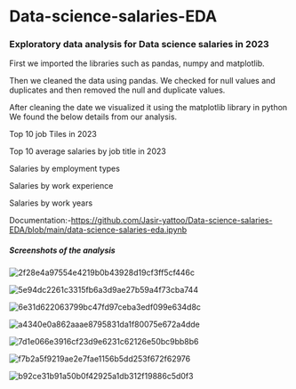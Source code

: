 # Data-science-salaries-EDA
### Exploratory data analysis for Data science salaries in 2023

First we imported the libraries such as pandas, numpy and matplotlib.

Then we cleaned the data using pandas. We checked for null values and duplicates and then removed the null and duplicate values.

After cleaning the date we visualized it using the matplotlib library in python
We found the below details from our analysis.

Top 10 job Tiles in 2023

Top 10 average salaries by job title in 2023

Salaries by employment types 

Salaries by work experience 

Salaries by work years

Documentation:-https://github.com/Jasir-yattoo/Data-science-salaries-EDA/blob/main/data-science-salaries-eda.ipynb

##### Screenshots of the analysis

![2f28e4a97554e4219b0b43928d19cf3ff5cf446c](https://github.com/Jasir-yattoo/Data-science-salaries-EDA/assets/104289719/a62caf62-f161-4ccf-acdd-b8837240c3d9)

![5e94dc2261c3315fb6a3d9ae27b59a4f73cba744](https://github.com/Jasir-yattoo/Data-science-salaries-EDA/assets/104289719/d4fd0c4e-522e-4fb5-be3c-f2d41cc70928)

![6e31d622063799bc47fd97ceba3edf099e634d8c](https://github.com/Jasir-yattoo/Data-science-salaries-EDA/assets/104289719/e773fa49-2293-47c2-8894-f66233bef27d)

![a4340e0a862aaae8795831da1f80075e672a4dde](https://github.com/Jasir-yattoo/Data-science-salaries-EDA/assets/104289719/443a24b6-a8cc-4a92-abe9-de810dc6ec71)


![7d1e066e3916cf23d9e6231c62126e50bc9bb8b6](https://github.com/Jasir-yattoo/Data-science-salaries-EDA/assets/104289719/5980dad3-ef59-40d6-8fe8-135723954db7)

![f7b2a5f9219ae2e7fae1156b5dd253f672f62976](https://github.com/Jasir-yattoo/Data-science-salaries-EDA/assets/104289719/f79e6715-7db6-4259-8c66-f22dd65ba1b0)

![b92ce31b91a50b0f42925a1db312f19886c5d0f3](https://github.com/Jasir-yattoo/Data-science-salaries-EDA/assets/104289719/f65e9fa1-a4c4-4ed0-8283-4e6ddfe0010d)





